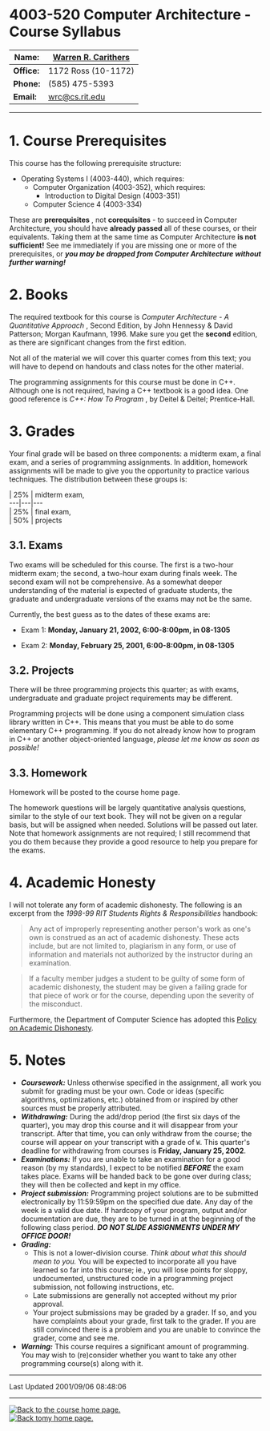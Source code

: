 # 4003-520 Computer Architecture - Course Syllabus

**Name:** | [Warren R. Carithers](/~wrc/)  
---|---  
**Office:** |  1172 Ross (10-1172)  
**Phone:** |  (585) 475-5393  
**Email:** | [wrc@cs.rit.edu](mailto:wrc-mtl@cs.rit.edu)  
  
* * *

# 1\. Course Prerequisites

This course has the following prerequisite structure:

  * Operating Systems I (4003-440), which requires: 
    * Computer Organization (4003-352), which requires: 
      * Introduction to Digital Design (4003-351) 
    * Computer Science 4 (4003-334)  

These are **prerequisites** , not **corequisites** \- to succeed in Computer
Architecture, you should have **already passed** all of these courses, or
their equivalents. Taking them at the same time as Computer Architecture **is
not sufficient!** See me immediately if you are missing one or more of the
prerequisites, or _**you may be dropped from Computer Architecture without
further warning!**_

# 2\. Books

The required textbook for this course is _Computer Architecture - A
Quantitative Approach_ , Second Edition, by John Hennessy & David Patterson;
Morgan Kaufmann, 1996. Make sure you get the **second** edition, as there are
significant changes from the first edition.

Not all of the material we will cover this quarter comes from this text; you
will have to depend on handouts and class notes for the other material.

The programming assignments for this course must be done in C++. Although one
is not required, having a C++ textbook is a good idea. One good reference is
_C++: How To Program_ , by Deitel & Deitel; Prentice-Hall.

# 3\. Grades

Your final grade will be based on three components: a midterm exam, a final
exam, and a series of programming assignments. In addition, homework
assignments will be made to give you the opportunity to practice various
techniques. The distribution between these groups is:

  | 25% | midterm exam,  
---|---|---  
  | 25% | final exam,  
  | 50% | projects  
  
## 3.1. Exams

Two exams will be scheduled for this course. The first is a two-hour midterm
exam; the second, a two-hour exam during finals week. The second exam will not
be comprehensive. As a somewhat deeper understanding of the material is
expected of graduate students, the graduate and undergraduate versions of the
exams may not be the same.

Currently, the best guess as to the dates of these exams are:

  * Exam 1: **Monday, January 21, 2002, 6:00-8:00pm, in 08-1305**   
  

  * Exam 2: **Monday, February 25, 2001, 6:00-8:00pm, in 08-1305** 

## 3.2. Projects

There will be three programming projects this quarter; as with exams,
undergraduate and graduate project requirements may be different.

Programming projects will be done using a component simulation class library
written in C++. This means that you must be able to do some elementary C++
programming. If you do not already know how to program in C++ or another
object-oriented language, _please let me know as soon as possible!_

## 3.3. Homework

Homework will be  posted to the course home page.

The homework questions will be largely quantitative analysis questions,
similar to the style of our text book. They will not be given on a regular
basis, but will be assigned when needed. Solutions will be passed out  later.
Note that homework assignments are not required; I still recommend that you do
them because they provide a good resource to help you prepare for the exams.

# 4\. Academic Honesty

I will not tolerate any form of academic dishonesty. The following is an
excerpt from the _1998-99 RIT Students Rights & Responsibilities_ handbook:

> Any act of improperly representing another person's work as one's own is
construed as an act of academic dishonesty. These acts include, but are not
limited to, plagiarism in any form, or use of information and materials not
authorized by the instructor during an examination.

>

> If a faculty member judges a student to be guilty of some form of academic
dishonesty, the student may be given a failing grade for that piece of work or
for the course, depending upon the severity of the misconduct.

Furthermore, the Department of Computer Science has adopted this [ Policy on
Academic Dishonesty](http://www.cs.rit.edu/doc/policy-dishonesty.shtml).

# 5\. Notes

  * **_Coursework:_** Unless otherwise specified in the assignment, all work you submit for grading must be your own. Code or ideas (specific algorithms, optimizations, etc.) obtained from or inspired by other sources must be properly attributed. 
  * **_Withdrawing:_** During the add/drop period (the first six days of the quarter), you may drop this course and it will disappear from your transcript. After that time, you can only withdraw from the course; the course will appear on your transcript with a grade of `W`. This quarter's deadline for withdrawing from courses is **Friday, January 25, 2002**. 
  * **_Examinations:_** If you are unable to take an examination for a good reason (by my standards), I expect to be notified **_BEFORE_** the exam takes place. Exams will be handed back to be gone over during class; they will then be collected and kept in my office. 
  * **_Project submission:_** Programming project solutions are to be submitted electronically by 11:59:59pm on the specified due date. Any day of the week is a valid due date. If hardcopy of your program, output and/or documentation are due, they are to be turned in at the beginning of the following class period.  **_DO NOT SLIDE ASSIGNMENTS UNDER MY OFFICE DOOR!_**
  * **_Grading:_**
    * This is not a lower-division course. _Think about what this should mean to you._ You will be expected to incorporate all you have learned so far into this course; ie., you will lose points for sloppy, undocumented, unstructured code in a programming project submission, not following instructions, etc. 
    * Late submissions are generally not accepted without my prior approval. 
    * Your project submissions may be graded by a grader. If so, and you have complaints about your grade, first talk to the grader. If you are still convinced there is a problem and you are unable to convince the grader, come and see me. 
  * **_Warning:_** This course requires a significant amount of programming. You may wish to (re)consider whether you want to take any other programming course(s) along with it. 

* * *

Last Updated 2001/09/06 08:48:06

* * *

[![Back to](/images/isn_prev.gif) the course home page.](../)  
[![Back to](/images/isn_prev.gif)my home page.](/~wrc/)

